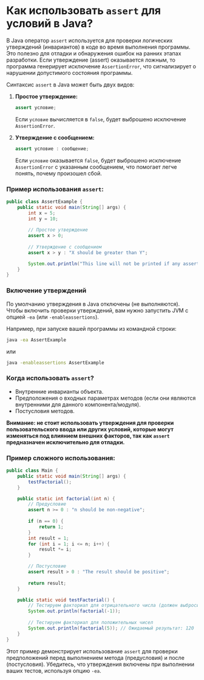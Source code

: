 # Как использовать `assert` для условий в Java?

В Java оператор `assert` используется для проверки логических утверждений (инвариантов) в коде во время выполнения программы. Это полезно для отладки и обнаружения ошибок на ранних этапах разработки. Если утверждение (assert) оказывается ложным, то программа генерирует исключение `AssertionError`, что сигнализирует о нарушении допустимого состояния программы.

Синтаксис `assert` в Java может быть двух видов:

1. **Простое утверждение:**
    ```java
    assert условие;
    ```
   Если `условие` вычисляется в `false`, будет выброшено исключение `AssertionError`.

2. **Утверждение с сообщением:**
    ```java
    assert условие : сообщение;
    ```
   Если `условие` оказывается `false`, будет выброшено исключение `AssertionError` с указанным сообщением, что помогает легче понять, почему произошел сбой.

### Пример использования `assert`:

```java
public class AssertExample {
    public static void main(String[] args) {
        int x = 5;
        int y = 10;
        
        // Простое утверждение
        assert x > 0;
        
        // Утверждение с сообщением
        assert x > y : "X should be greater than Y";

        System.out.println("This line will not be printed if any assert fails.");
    }
}
```

### Включение утверждений

По умолчанию утверждения в Java отключены (не выполняются). Чтобы включить проверки утверждений, вам нужно запустить JVM с опцией `-ea` (или `-enableassertions`).

Например, при запуске вашей программы из командной строки:
```bash
java -ea AssertExample
```

или

```bash
java -enableassertions AssertExample
```

### Когда использовать `assert`?

- Внутренние инварианты объекта.
- Предположения о входных параметрах методов (если они являются внутренними для данного компонента/модуля).
- Постусловия методов.

**Внимание: не стоит использовать утверждения для проверки пользовательского ввода или других условий, которые могут изменяться под влиянием внешних факторов, так как `assert` предназначен исключительно для отладки.**

### Пример сложного использования:

```java
public class Main {
    public static void main(String[] args) {
        testFactorial();
    }

    public static int factorial(int n) {
        // Предусловие
        assert n >= 0 : "n should be non-negative";
        
        if (n == 0) {
            return 1;
        }
        int result = 1;
        for (int i = 1; i <= n; i++) {
            result *= i;
        }

        // Постусловие
        assert result > 0 : "The result should be positive";
        
        return result;
    }

    public static void testFactorial() {
        // Тестируем факториал для отрицательного числа (должен выбросить исключение AssertionError)
        System.out.println(factorial(-1));
        
        // Тестируем факториал для положительных чисел
        System.out.println(factorial(5)); // Ожидаемый результат: 120
    }
}
```

Этот пример демонстрирует использование `assert` для проверки предположений перед выполнением метода (предусловия) и после (постусловия). Убедитесь, что утверждения включены при выполнении ваших тестов, используя опцию `-ea`.